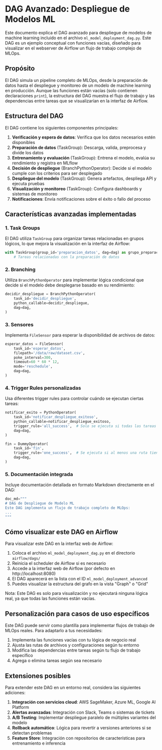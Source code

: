 # DAG Avanzado: Despliegue de Modelos ML

Este documento explica el DAG avanzado para despliegue de modelos de machine learning incluido en el archivo `ml_model_deployment_dag.py`. Este DAG es un ejemplo conceptual con funciones vacías, diseñado para visualizar en el webserver de Airflow un flujo de trabajo complejo de MLOps.

## Propósito

El DAG simula un pipeline completo de MLOps, desde la preparación de datos hasta el despliegue y monitoreo de un modelo de machine learning en producción. Aunque las funciones están vacías (solo contienen declaraciones `print`), la estructura del DAG muestra el flujo de trabajo y las dependencias entre tareas que se visualizarían en la interfaz de Airflow.

## Estructura del DAG

El DAG contiene los siguientes componentes principales:

1. **Verificación y espera de datos**: Verifica que los datos necesarios estén disponibles
2. **Preparación de datos** (TaskGroup): Descarga, valida, preprocesa y divide los datos
3. **Entrenamiento y evaluación** (TaskGroup): Entrena el modelo, evalúa su rendimiento y registra en MLflow
4. **Decisión de despliegue** (BranchPythonOperator): Decide si el modelo cumple con los criterios para ser desplegado
5. **Despliegue del modelo** (TaskGroup): Genera artefactos, despliega API y ejecuta pruebas
6. **Visualización y monitoreo** (TaskGroup): Configura dashboards y sistemas de monitoreo
7. **Notificaciones**: Envía notificaciones sobre el éxito o fallo del proceso

## Características avanzadas implementadas

### 1. Task Groups

El DAG utiliza `TaskGroup` para organizar tareas relacionadas en grupos lógicos, lo que mejora la visualización en la interfaz de Airflow:

```python
with TaskGroup(group_id='preparacion_datos', dag=dag) as grupo_preparacion:
    # Tareas relacionadas con la preparación de datos
```

### 2. Branching

Utiliza `BranchPythonOperator` para implementar lógica condicional que decide si el modelo debe desplegarse basado en su rendimiento:

```python
decidir_despliegue = BranchPythonOperator(
    task_id='decidir_despliegue',
    python_callable=decidir_despliegue,
    dag=dag,
)
```

### 3. Sensores

Implementa `FileSensor` para esperar la disponibilidad de archivos de datos:

```python
esperar_datos = FileSensor(
    task_id='esperar_datos',
    filepath='/data/raw/dataset.csv',
    poke_interval=300,
    timeout=60 * 60 * 12,
    mode='reschedule',
    dag=dag,
)
```

### 4. Trigger Rules personalizadas

Usa diferentes trigger rules para controlar cuándo se ejecutan ciertas tareas:

```python
notificar_exito = PythonOperator(
    task_id='notificar_despliegue_exitoso',
    python_callable=notificar_despliegue_exitoso,
    trigger_rule='all_success',  # Solo se ejecuta si todas las tareas anteriores tienen éxito
    dag=dag,
)

fin = DummyOperator(
    task_id='fin',
    trigger_rule='one_success',  # Se ejecuta si al menos una ruta tiene éxito
    dag=dag,
)
```

### 5. Documentación integrada

Incluye documentación detallada en formato Markdown directamente en el DAG:

```python
doc_md="""
# DAG de Despliegue de Modelo ML
Este DAG implementa un flujo de trabajo completo de MLOps:
...
"""
```

## Cómo visualizar este DAG en Airflow

Para visualizar este DAG en la interfaz web de Airflow:

1. Coloca el archivo `ml_model_deployment_dag.py` en el directorio `airflow/dags/`
2. Reinicia el scheduler de Airflow si es necesario
3. Accede a la interfaz web de Airflow (por defecto en http://localhost:8080)
4. El DAG aparecerá en la lista con el ID `ml_model_deployment_advanced`
5. Puedes visualizar la estructura del grafo en la vista "Graph" o "Grid"

Nota: Este DAG es solo para visualización y no ejecutará ninguna lógica real, ya que todas las funciones están vacías.

## Personalización para casos de uso específicos

Este DAG puede servir como plantilla para implementar flujos de trabajo de MLOps reales. Para adaptarlo a tus necesidades:

1. Implementa las funciones vacías con tu lógica de negocio real
2. Ajusta las rutas de archivos y configuraciones según tu entorno
3. Modifica las dependencias entre tareas según tu flujo de trabajo específico
4. Agrega o elimina tareas según sea necesario

## Extensiones posibles

Para extender este DAG en un entorno real, considera las siguientes adiciones:

1. **Integración con servicios cloud**: AWS SageMaker, Azure ML, Google AI Platform
2. **Alertas avanzadas**: Integración con Slack, Teams o sistemas de tickets
3. **A/B Testing**: Implementar despliegue paralelo de múltiples variantes del modelo
4. **Rollback automático**: Lógica para revertir a versiones anteriores si se detectan problemas
5. **Feature Store**: Integración con repositorios de características para entrenamiento e inferencia
